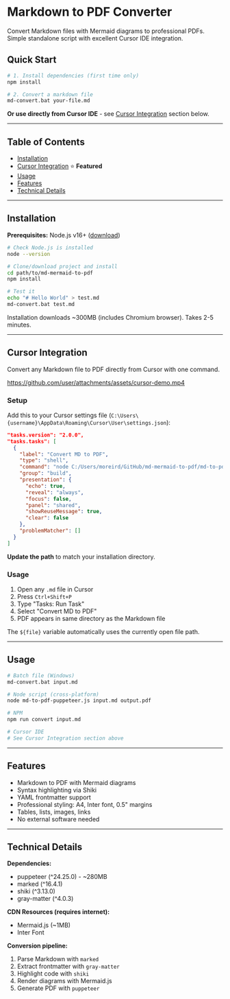 # Markdown to PDF Converter

Convert Markdown files with Mermaid diagrams to professional PDFs. Simple standalone script with excellent Cursor IDE integration.

## Quick Start

```bash
# 1. Install dependencies (first time only)
npm install

# 2. Convert a markdown file
md-convert.bat your-file.md
```

**Or use directly from Cursor IDE** - see [Cursor Integration](#cursor-integration) section below.

---

## Table of Contents

- [Installation](#installation)
- [Cursor Integration](#cursor-integration) ⭐ **Featured**
- [Usage](#usage)
- [Features](#features)
- [Technical Details](#technical-details)

---

## Installation

**Prerequisites:** Node.js v16+ ([download](https://nodejs.org/))

```bash
# Check Node.js is installed
node --version

# Clone/download project and install
cd path/to/md-mermaid-to-pdf
npm install

# Test it
echo "# Hello World" > test.md
md-convert.bat test.md
```

Installation downloads ~300MB (includes Chromium browser). Takes 2-5 minutes.

---

## Cursor Integration

Convert any Markdown file to PDF directly from Cursor with one command.

https://github.com/user/attachments/assets/cursor-demo.mp4

<!-- Replace the video URL above after uploading to GitHub:
1. Edit this file on GitHub
2. Drag your demo.mp4 into the editor
3. GitHub will generate a URL automatically
4. Replace the placeholder URL with the generated one
-->

### Setup

Add this to your Cursor settings file (`C:\Users\{username}\AppData\Roaming\Cursor\User\settings.json`):

```json
"tasks.version": "2.0.0",
"tasks.tasks": [
  {
    "label": "Convert MD to PDF",
    "type": "shell",
    "command": "node C:/Users/moreird/GitHub/md-mermaid-to-pdf/md-to-pdf-puppeteer.js \"${file}\"",
    "group": "build",
    "presentation": {
      "echo": true,
      "reveal": "always",
      "focus": false,
      "panel": "shared",
      "showReuseMessage": true,
      "clear": false
    },
    "problemMatcher": []
  }
]
```

**Update the path** to match your installation directory.

### Usage

1. Open any `.md` file in Cursor
2. Press `Ctrl+Shift+P`
3. Type "Tasks: Run Task"
4. Select "Convert MD to PDF"
5. PDF appears in same directory as the Markdown file

The `${file}` variable automatically uses the currently open file path.

---

## Usage

```bash
# Batch file (Windows)
md-convert.bat input.md

# Node script (cross-platform)
node md-to-pdf-puppeteer.js input.md output.pdf

# NPM
npm run convert input.md

# Cursor IDE
# See Cursor Integration section above
```

---

## Features

- Markdown to PDF with Mermaid diagrams
- Syntax highlighting via Shiki
- YAML frontmatter support
- Professional styling: A4, Inter font, 0.5" margins
- Tables, lists, images, links
- No external software needed

---

## Technical Details

**Dependencies:**
- puppeteer (^24.25.0) - ~280MB
- marked (^16.4.1)
- shiki (^3.13.0)
- gray-matter (^4.0.3)

**CDN Resources (requires internet):**
- Mermaid.js (~1MB)
- Inter Font

**Conversion pipeline:**
1. Parse Markdown with `marked`
2. Extract frontmatter with `gray-matter`
3. Highlight code with `shiki`
4. Render diagrams with Mermaid.js
5. Generate PDF with `puppeteer`
